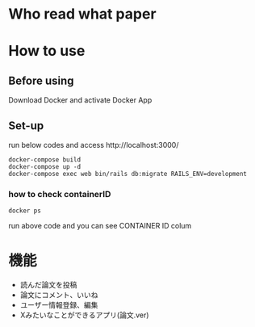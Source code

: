 # Who read what paper

# How to use

## Before using
 Download Docker and activate Docker App

## Set-up
run below codes and access http://localhost:3000/
```
docker-compose build
docker-compose up -d
docker-compose exec web bin/rails db:migrate RAILS_ENV=development
```

### how to check containerID
```
docker ps
```
run above code and you can see CONTAINER ID colum

# 機能
- 読んだ論文を投稿
- 論文にコメント、いいね
- ユーザー情報登録、編集
- Xみたいなことができるアプリ(論文.ver)
